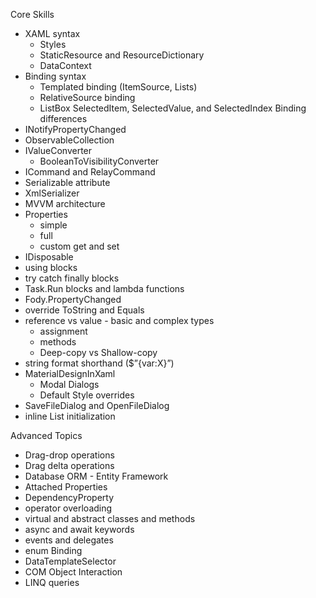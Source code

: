 Core Skills

- XAML syntax
  - Styles
  - StaticResource and ResourceDictionary
  - DataContext
- Binding syntax
  - Templated binding (ItemSource, Lists)
  - RelativeSource binding 
  - ListBox SelectedItem, SelectedValue, and SelectedIndex Binding differences
- INotifyPropertyChanged
- ObservableCollection
- IValueConverter
  - BooleanToVisibilityConverter
- ICommand and RelayCommand
- Serializable attribute
- XmlSerializer
- MVVM architecture
- Properties
  - simple
  - full
  - custom get and set
- IDisposable
- using blocks
- try catch finally blocks
- Task.Run blocks and lambda functions
- Fody.PropertyChanged
- override ToString and Equals
- reference vs value - basic and complex types
  - assignment
  - methods
  - Deep-copy vs Shallow-copy
- string format shorthand ($”{var:X}”)
- MaterialDesignInXaml
  - Modal Dialogs
  - Default Style overrides
- SaveFileDialog and OpenFileDialog
- inline List initialization

Advanced Topics

- Drag-drop operations
- Drag delta operations
- Database ORM - Entity Framework
- Attached Properties
- DependencyProperty
- operator overloading
- virtual and abstract classes and methods
- async and await keywords
- events and delegates
- enum Binding
- DataTemplateSelector
- COM Object Interaction
- LINQ queries
